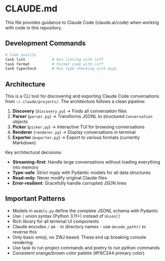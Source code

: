 # CLAUDE.md

This file provides guidance to Claude Code (claude.ai/code) when working with code in this repository.

## Development Commands

```bash
# Code quality
task lint            # Run linting with ruff
task format          # Format code with ruff
task typecheck       # Run type checking with mypy
```

## Architecture

This is a CLI tool for discovering and exporting Claude Code conversations from `~/.claude/projects/`. The architecture follows a clean pipeline:

1. **Discovery** (`discovery.py`) → Finds all conversation files
2. **Parser** (`parser.py`) → Transforms JSONL to structured `Conversation` objects
3. **Picker** (`picker.py`) → Interactive TUI for browsing conversations
4. **Renderer** (`renderer.py`) → Display conversations in terminal
5. **Exporter** (`exporter.py`) → Export to various formats (currently Markdown)

Key architectural decisions:
- **Streaming-first**: Handle large conversations without loading everything into memory
- **Type-safe**: Strict mypy with Pydantic models for all data structures
- **Read-only**: Never modify original Claude files
- **Error-resilient**: Gracefully handle corrupted JSON lines

## Important Patterns

- Models in `models.py` define the complete JSONL schema with Pydantic
- Use `|` union syntax (Python 3.11+) instead of `Union[]`
- Rich library for all terminal UI components
- Claude encodes `/` as `-` in directory names - use `decode_path()` to reverse this
- Only basic emoji, no ZWJ based. These end up breaking console rendering.
- Use task to run project commands and poetry to run python commands
- Consistent orange/brown color palette (#F6C244 primary color)
